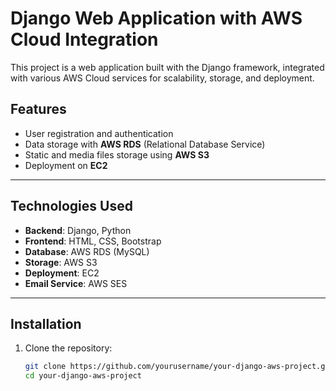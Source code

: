 # Django Web Application with AWS Cloud Integration

This project is a web application built with the Django framework, integrated with various AWS Cloud services for scalability, storage, and deployment.

## Features
- User registration and authentication
- Data storage with **AWS RDS** (Relational Database Service)
- Static and media files storage using **AWS S3**
- Deployment on **EC2**

---

## Technologies Used
- **Backend**: Django, Python
- **Frontend**: HTML, CSS, Bootstrap
- **Database**: AWS RDS (MySQL)
- **Storage**: AWS S3
- **Deployment**: EC2
- **Email Service**: AWS SES


---

## Installation
1. Clone the repository:
   ```bash
   git clone https://github.com/yourusername/your-django-aws-project.git
   cd your-django-aws-project
